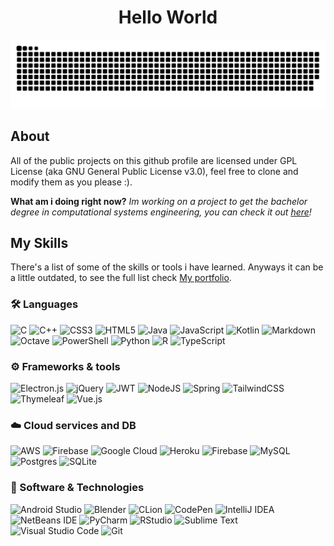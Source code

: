 <p align="center">
<h1 align="center">Hello World</h1>

<div align="center">
  <a href="https://github.com/ralo-dev/">
  <img  src="https://github.com/1999AZZAR/1999AZZAR/blob/main/resources/img/grid-snake.svg"
       alt="snake" /></a>
</div>

## About

<p>All of the public projects on this github profile are licensed under GPL License (aka GNU General Public License v3.0), feel free to clone and modify them as you please :).</p>

<b>What am i doing right now?</b> <i>Im working on a project to get the bachelor degree in computational systems engineering, you can check it out [here](https://github.com/ralo-dev/)!</i>

## My Skills

There's a list of some of the skills or tools i have learned. Anyways it can be a little outdated, to see the full list check [My portfolio](https://github.com/ralo-dev/).

### 🛠️ Languages

![C](https://img.shields.io/badge/c-%2300599C.svg?style=for-the-badge&logo=c&logoColor=white)
![C++](https://img.shields.io/badge/c++-%2300599C.svg?style=for-the-badge&logo=c%2B%2B&logoColor=white)
![CSS3](https://img.shields.io/badge/css3-%231572B6.svg?style=for-the-badge&logo=css3&logoColor=white)
![HTML5](https://img.shields.io/badge/html5-%23E34F26.svg?style=for-the-badge&logo=html5&logoColor=white)
![Java](https://img.shields.io/badge/java-%23ED8B00.svg?style=for-the-badge&logo=java&logoColor=white)
![JavaScript](https://img.shields.io/badge/javascript-%23323330.svg?style=for-the-badge&logo=javascript&logoColor=%23F7DF1E)
![Kotlin](https://img.shields.io/badge/kotlin-%237F52FF.svg?style=for-the-badge&logo=kotlin&logoColor=white)
![Markdown](https://img.shields.io/badge/markdown-%23000000.svg?style=for-the-badge&logo=markdown&logoColor=white)
![Octave](https://img.shields.io/badge/OCTAVE-darkblue?style=for-the-badge&logo=octave&logoColor=fcd683)
![PowerShell](https://img.shields.io/badge/PowerShell-%235391FE.svg?style=for-the-badge&logo=powershell&logoColor=white)
![Python](https://img.shields.io/badge/python-3670A0?style=for-the-badge&logo=python&logoColor=ffdd54)
![R](https://img.shields.io/badge/r-%23276DC3.svg?style=for-the-badge&logo=r&logoColor=white)
![TypeScript](https://img.shields.io/badge/typescript-%23007ACC.svg?style=for-the-badge&logo=typescript&logoColor=white)

### ⚙️ Frameworks & tools
![Electron.js](https://img.shields.io/badge/Electron-191970?style=for-the-badge&logo=Electron&logoColor=white)
![jQuery](https://img.shields.io/badge/jquery-%230769AD.svg?style=for-the-badge&logo=jquery&logoColor=white)
![JWT](https://img.shields.io/badge/JWT-black?style=for-the-badge&logo=JSON%20web%20tokens)
![NodeJS](https://img.shields.io/badge/node.js-6DA55F?style=for-the-badge&logo=node.js&logoColor=white)
![Spring](https://img.shields.io/badge/spring-%236DB33F.svg?style=for-the-badge&logo=spring&logoColor=white)
![TailwindCSS](https://img.shields.io/badge/tailwindcss-%2338B2AC.svg?style=for-the-badge&logo=tailwind-css&logoColor=white)
![Thymeleaf](https://img.shields.io/badge/Thymeleaf-%23005C0F.svg?style=for-the-badge&logo=Thymeleaf&logoColor=white)
![Vue.js](https://img.shields.io/badge/vuejs-%2335495e.svg?style=for-the-badge&logo=vuedotjs&logoColor=%234FC08D)

### ☁️ Cloud services and DB
![AWS](https://img.shields.io/badge/AWS-%23FF9900.svg?style=for-the-badge&logo=amazon-aws&logoColor=white)
![Firebase](https://img.shields.io/badge/firebase-%23039BE5.svg?style=for-the-badge&logo=firebase)
![Google Cloud](https://img.shields.io/badge/GoogleCloud-%234285F4.svg?style=for-the-badge&logo=google-cloud&logoColor=white)
![Heroku](https://img.shields.io/badge/heroku-%23430098.svg?style=for-the-badge&logo=heroku&logoColor=white)
![Firebase](https://img.shields.io/badge/Firebase-039BE5?style=for-the-badge&logo=Firebase&logoColor=white)
![MySQL](https://img.shields.io/badge/mysql-%2300f.svg?style=for-the-badge&logo=mysql&logoColor=white)
![Postgres](https://img.shields.io/badge/postgres-%23316192.svg?style=for-the-badge&logo=postgresql&logoColor=white)
![SQLite](https://img.shields.io/badge/sqlite-%2307405e.svg?style=for-the-badge&logo=sqlite&logoColor=white)
  
 ### 🔧 Software & Technologies
![Android Studio](https://img.shields.io/badge/Android%20Studio-3DDC84.svg?style=for-the-badge&logo=android-studio&logoColor=white)
![Blender](https://img.shields.io/badge/blender-%23F5792A.svg?style=for-the-badge&logo=blender&logoColor=white)
![CLion](https://img.shields.io/badge/CLion-black?style=for-the-badge&logo=clion&logoColor=white)
![CodePen](https://img.shields.io/badge/CodePen-white?style=for-the-badge&logo=codepen&logoColor=black)
![IntelliJ IDEA](https://img.shields.io/badge/IntelliJIDEA-000000.svg?style=for-the-badge&logo=intellij-idea&logoColor=white)
![NetBeans IDE](https://img.shields.io/badge/NetBeansIDE-1B6AC6.svg?style=for-the-badge&logo=apache-netbeans-ide&logoColor=white)
![PyCharm](https://img.shields.io/badge/pycharm-143?style=for-the-badge&logo=pycharm&logoColor=black&color=black&labelColor=green)
![RStudio](https://img.shields.io/badge/RStudio-4285F4?style=for-the-badge&logo=rstudio&logoColor=white)
![Sublime Text](https://img.shields.io/badge/sublime_text-%23575757.svg?style=for-the-badge&logo=sublime-text&logoColor=important)
![Visual Studio Code](https://img.shields.io/badge/Visual%20Studio%20Code-0078d7.svg?style=for-the-badge&logo=visual-studio-code&logoColor=white)
![Git](https://img.shields.io/badge/git-%23F05033.svg?style=for-the-badge&logo=git&logoColor=white)
<br/>
